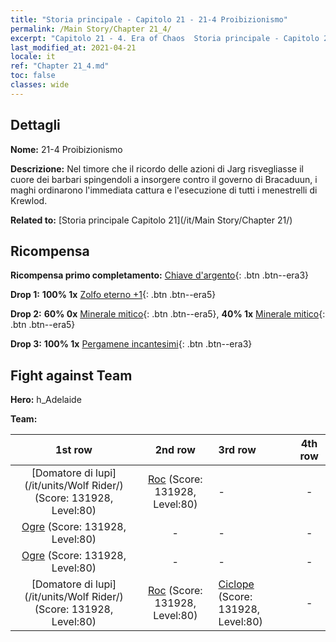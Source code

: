 ```yaml
---
title: "Storia principale - Capitolo 21 - 21-4 Proibizionismo"
permalink: /Main Story/Chapter 21_4/
excerpt: "Capitolo 21 - 4. Era of Chaos  Storia principale - Capitolo 21_4. 21-4 Proibizionismo"
last_modified_at: 2021-04-21
locale: it
ref: "Chapter 21_4.md"
toc: false
classes: wide
---
```


## Dettagli

 **Nome:** 21-4 Proibizionismo

 **Descrizione:** Nel timore che il ricordo delle azioni di Jarg risvegliasse il cuore dei barbari spingendoli a insorgere contro il governo di Bracaduun, i maghi ordinarono l'immediata cattura e l'esecuzione di tutti i menestrelli di Krewlod.

 **Related to:** [Storia principale Capitolo 21](/it/Main Story/Chapter 21/)

## Ricompensa

 **Ricompensa primo completamento:** [Chiave d'argento](/it/Items/con_693/){: .btn .btn--era3}

 **Drop 1:** **100% 1x** [Zolfo eterno +1](/it/Items/mat_71/){: .btn .btn--era5}

 **Drop 2:** **60% 0x** [Minerale mitico](/it/Items/mat_61/){: .btn .btn--era5}, **40% 1x** [Minerale mitico](/it/Items/mat_61/){: .btn .btn--era5}

 **Drop 3:** **100% 1x** [Pergamene incantesimi](/it/Items/con_694/){: .btn .btn--era3}


## Fight against Team
 **Hero:** h_Adelaide

 **Team:**


  | 1st row | 2nd row | 3rd row | 4th row |
  |:----:|:----:|:----|:----:|
  | [Domatore di lupi](/it/units/Wolf Rider/) (Score: 131928, Level:80)  | [Roc](/it/units/Roc/) (Score: 131928, Level:80)  | - | - |
  | [Ogre](/it/units/Ogre/) (Score: 131928, Level:80)  | - | - | - |
  | [Ogre](/it/units/Ogre/) (Score: 131928, Level:80)  | - | - | - |
  | [Domatore di lupi](/it/units/Wolf Rider/) (Score: 131928, Level:80)  | [Roc](/it/units/Roc/) (Score: 131928, Level:80)  | [Ciclope](/it/units/Cyclops/) (Score: 131928, Level:80)  | - |



